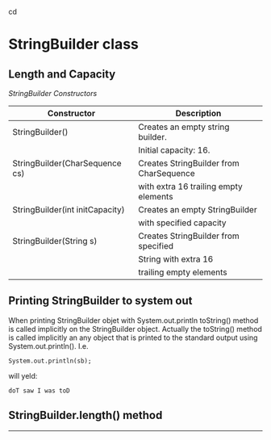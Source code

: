cd
# StringBuilder class

## Length and Capacity

*StringBuilder Constructors*

| Constructor                     | Description                               |
| ------------------------------- | ----------------------------------------- |
| StringBuilder()                 | Creates an empty string builder.          |
|                                 | Initial capacity: 16.                     |
| StringBuilder(CharSequence cs)  | Creates StringBuilder from CharSequence   |
|                                 | with extra 16 trailing empty elements     |
| StringBuilder(int initCapacity) | Creates an empty StringBuilder            |
|                                 | with specified capacity                   |
| StringBuilder(String s)         | Creates StringBuilder from specified      |
|                                 | String with extra 16                      |
|                                 | trailing empty elements                   |

## Printing StringBuilder to system out

When printing StringBuilder objet with System.out.println toString() method is called implicitly on the StringBuilder object.
Actually the toString() method is called implicitly an any object that is printed to the standard output using System.out.println().
I.e.
```
System.out.println(sb);
```
will yeld:
```
doT saw I was toD
```

## StringBuilder.length() method















---

